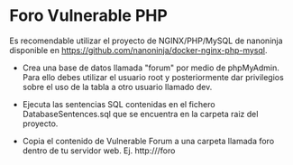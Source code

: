 # Foro Vulnerable PHP

Es recomendable utilizar el proyecto de NGINX/PHP/MySQL de nanoninja disponible en https://github.com/nanoninja/docker-nginx-php-mysql. 

* Crea una base de datos llamada "forum" por medio de phpMyAdmin. Para ello debes utilizar el usuario root y posteriormente dar privilegios sobre el uso de la tabla a otro usuario llamado dev.

* Ejecuta las sentencias SQL contenidas en el fichero DatabaseSentences.sql que se encuentra en la carpeta raiz del proyecto.
* Copia el contenido de Vulnerable Forum a una carpeta llamada foro dentro de tu servidor web. Ej. http://<nombre de servidor>/foro
 

